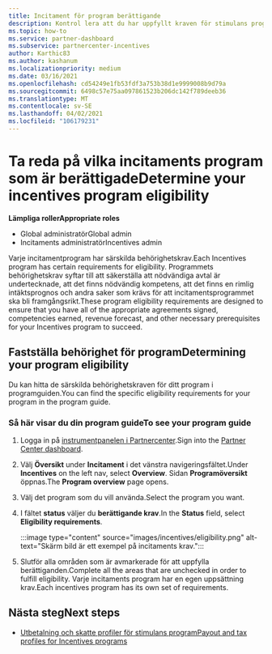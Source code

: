 ```yaml
---
title: Incitament för program berättigande
description: Kontrol lera att du har uppfyllt kraven för stimulans programmet. Den här processen omfattar att kontrol lera berättigande i din program guide.
ms.topic: how-to
ms.service: partner-dashboard
ms.subservice: partnercenter-incentives
author: Karthic83
ms.author: kashanum
ms.localizationpriority: medium
ms.date: 03/16/2021
ms.openlocfilehash: cd54249e1fb53fdf3a753b38d1e9999008b9d79a
ms.sourcegitcommit: 6498c57e75aa097861523b206dc142f789deeb36
ms.translationtype: MT
ms.contentlocale: sv-SE
ms.lasthandoff: 04/02/2021
ms.locfileid: "106179231"
---
```

# <a name="determine-your-incentives-program-eligibility"></a><span data-ttu-id="8d5da-104">Ta reda på vilka incitaments program som är berättigade</span><span class="sxs-lookup"><span data-stu-id="8d5da-104">Determine your incentives program eligibility</span></span>

<span data-ttu-id="8d5da-105">**Lämpliga roller**</span><span class="sxs-lookup"><span data-stu-id="8d5da-105">**Appropriate roles**</span></span>

- <span data-ttu-id="8d5da-106">Global administratör</span><span class="sxs-lookup"><span data-stu-id="8d5da-106">Global admin</span></span>
- <span data-ttu-id="8d5da-107">Incitaments administratör</span><span class="sxs-lookup"><span data-stu-id="8d5da-107">Incentives admin</span></span>

 <span data-ttu-id="8d5da-108">Varje incitamentprogram har särskilda behörighetskrav.</span><span class="sxs-lookup"><span data-stu-id="8d5da-108">Each Incentives program has certain requirements for eligibility.</span></span> <span data-ttu-id="8d5da-109">Programmets behörighetskrav syftar till att säkerställa att nödvändiga avtal är undertecknade, att det finns nödvändig kompetens, att det finns en rimlig intäktsprognos och andra saker som krävs för att incitamentsprogrammet ska bli framgångsrikt.</span><span class="sxs-lookup"><span data-stu-id="8d5da-109">These program eligibility requirements are designed to ensure that you have all of the appropriate agreements signed, competencies earned, revenue forecast, and other necessary prerequisites for your Incentives program to succeed.</span></span>

## <a name="determining-your-program-eligibility"></a><span data-ttu-id="8d5da-110">Fastställa behörighet för program</span><span class="sxs-lookup"><span data-stu-id="8d5da-110">Determining your program eligibility</span></span>

<span data-ttu-id="8d5da-111">Du kan hitta de särskilda behörighetskraven för ditt program i programguiden.</span><span class="sxs-lookup"><span data-stu-id="8d5da-111">You can find the specific eligibility requirements for your program in the program guide.</span></span> 

### <a name="to-see-your-program-guide"></a><span data-ttu-id="8d5da-112">Så här visar du din program guide</span><span class="sxs-lookup"><span data-stu-id="8d5da-112">To see your program guide</span></span>

1. <span data-ttu-id="8d5da-113">Logga in på [instrumentpanelen i Partnercenter](https://partner.microsoft.com/dashboard/).</span><span class="sxs-lookup"><span data-stu-id="8d5da-113">Sign into the [Partner Center dashboard](https://partner.microsoft.com/dashboard/).</span></span>

2. <span data-ttu-id="8d5da-114">Välj **Översikt** under **Incitament** i det vänstra navigeringsfältet.</span><span class="sxs-lookup"><span data-stu-id="8d5da-114">Under **Incentives** on the left nav, select **Overview**.</span></span> <span data-ttu-id="8d5da-115">Sidan **Programöversikt** öppnas.</span><span class="sxs-lookup"><span data-stu-id="8d5da-115">The **Program overview** page opens.</span></span>

3. <span data-ttu-id="8d5da-116">Välj det program som du vill använda.</span><span class="sxs-lookup"><span data-stu-id="8d5da-116">Select the program you want.</span></span>

4. <span data-ttu-id="8d5da-117">I fältet **status** väljer du **berättigande krav**.</span><span class="sxs-lookup"><span data-stu-id="8d5da-117">In the **Status** field, select **Eligibility requirements**.</span></span>

   :::image type="content" source="images/incentives/eligibility.png" alt-text="Skärm bild är ett exempel på incitaments krav.":::

5. <span data-ttu-id="8d5da-119">Slutför alla områden som är avmarkerade för att uppfylla berättiganden.</span><span class="sxs-lookup"><span data-stu-id="8d5da-119">Complete all the areas that are unchecked in order to fulfill eligibility.</span></span> <span data-ttu-id="8d5da-120">Varje incitaments program har en egen uppsättning krav.</span><span class="sxs-lookup"><span data-stu-id="8d5da-120">Each incentives program has its own set of requirements.</span></span>

## <a name="next-steps"></a><span data-ttu-id="8d5da-121">Nästa steg</span><span class="sxs-lookup"><span data-stu-id="8d5da-121">Next steps</span></span>

- [<span data-ttu-id="8d5da-122">Utbetalning och skatte profiler för stimulans program</span><span class="sxs-lookup"><span data-stu-id="8d5da-122">Payout and tax profiles for Incentives programs</span></span>](incentives-create-and-manage-your-payout-and-tax-profiles.md)
